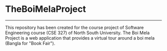 # TheBoiMelaProject

<hr>

<p> This repository has been created for the course project of Software Engineering course (CSE 327) of North South University. The Boi Mela Project is a web application that provides a virtual tour around a boi mela (Bangla for "Book Fair").</p>

